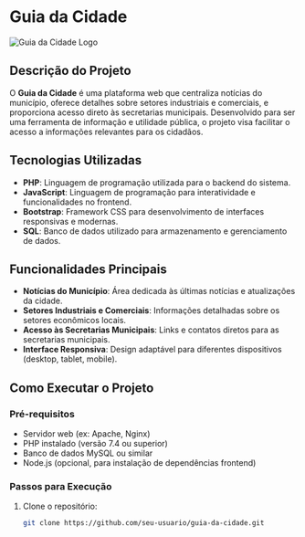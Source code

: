 # Guia da Cidade

![Guia da Cidade Logo](./src/cidade.svg)

## Descrição do Projeto

O **Guia da Cidade** é uma plataforma web que centraliza notícias do município, oferece detalhes sobre setores industriais e comerciais, e proporciona acesso direto às secretarias municipais. Desenvolvido para ser uma ferramenta de informação e utilidade pública, o projeto visa facilitar o acesso a informações relevantes para os cidadãos.

## Tecnologias Utilizadas

- **PHP**: Linguagem de programação utilizada para o backend do sistema.
- **JavaScript**: Linguagem de programação para interatividade e funcionalidades no frontend.
- **Bootstrap**: Framework CSS para desenvolvimento de interfaces responsivas e modernas.
- **SQL**: Banco de dados utilizado para armazenamento e gerenciamento de dados.

## Funcionalidades Principais

- **Notícias do Município**: Área dedicada às últimas notícias e atualizações da cidade.
- **Setores Industriais e Comerciais**: Informações detalhadas sobre os setores econômicos locais.
- **Acesso às Secretarias Municipais**: Links e contatos diretos para as secretarias municipais.
- **Interface Responsiva**: Design adaptável para diferentes dispositivos (desktop, tablet, mobile).

## Como Executar o Projeto

### Pré-requisitos

- Servidor web (ex: Apache, Nginx)
- PHP instalado (versão 7.4 ou superior)
- Banco de dados MySQL ou similar
- Node.js (opcional, para instalação de dependências frontend)

### Passos para Execução

1. Clone o repositório:
   ```bash
   git clone https://github.com/seu-usuario/guia-da-cidade.git
